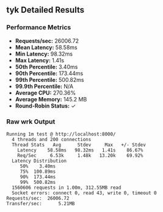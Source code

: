 ## tyk Detailed Results

### Performance Metrics
- **Requests/sec:** 26006.72
- **Mean Latency:** 58.58ms
- **Min Latency:** 98.32ms
- **Max Latency:** 1.41s
- **50th Percentile:** 3.40ms
- **90th Percentile:** 173.44ms
- **99th Percentile:** 500.82ms
- **99.9th Percentile:** N/A
- **Average CPU:** 270.36%
- **Average Memory:** 145.2 MB
- **Round-Robin Status:** ✓

### Raw wrk Output
```
Running 1m test @ http://localhost:8000/
  4 threads and 200 connections
  Thread Stats   Avg      Stdev     Max   +/- Stdev
    Latency    58.58ms   98.32ms   1.41s    86.67%
    Req/Sec     6.53k     1.48k   13.20k    69.92%
  Latency Distribution
     50%    3.40ms
     75%  100.89ms
     90%  173.44ms
     99%  500.82ms
  1560606 requests in 1.00m, 312.55MB read
  Socket errors: connect 0, read 43, write 0, timeout 0
Requests/sec:  26006.72
Transfer/sec:      5.21MB
```
